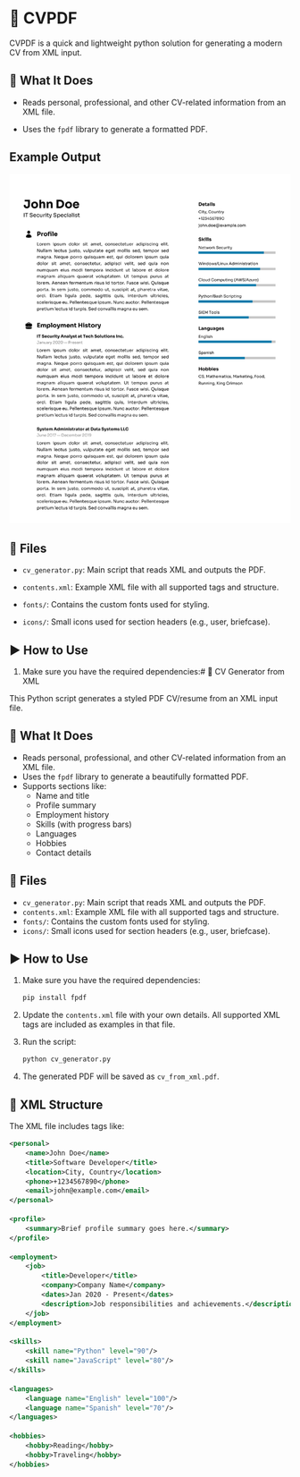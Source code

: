 
# 📝 CVPDF

CVPDF is a quick and lightweight python solution for generating a modern CV from XML input.

## 📄 What It Does

-   Reads personal, professional, and other CV-related information from an XML file.
    
-   Uses the `fpdf` library to generate a formatted PDF.
    
## Example Output

 ![Example output](output.png)
        

## 📂 Files

-   `cv_generator.py`: Main script that reads XML and outputs the PDF.
    
-   `contents.xml`: Example XML file with all supported tags and structure.
    
-   `fonts/`: Contains the custom fonts used for styling.
    
-   `icons/`: Small icons used for section headers (e.g., user, briefcase).
    

## ▶️ How to Use

1.  Make sure you have the required dependencies:# 📝 CV Generator from XML

This Python script generates a styled PDF CV/resume from an XML input file.

## 📄 What It Does

- Reads personal, professional, and other CV-related information from an XML file.
- Uses the `fpdf` library to generate a beautifully formatted PDF.
- Supports sections like:
  - Name and title
  - Profile summary
  - Employment history
  - Skills (with progress bars)
  - Languages
  - Hobbies
  - Contact details

## 📂 Files

- `cv_generator.py`: Main script that reads XML and outputs the PDF.
- `contents.xml`: Example XML file with all supported tags and structure.
- `fonts/`: Contains the custom fonts used for styling.
- `icons/`: Small icons used for section headers (e.g., user, briefcase).

## ▶️ How to Use

1. Make sure you have the required dependencies:

    ```bash
    pip install fpdf
    ```

2. Update the `contents.xml` file with your own details. All supported XML tags are included as examples in that file.

3. Run the script:

    ```bash
    python cv_generator.py
    ```

4. The generated PDF will be saved as `cv_from_xml.pdf`.

## 📑 XML Structure

The XML file includes tags like:

```xml
<personal>
    <name>John Doe</name>
    <title>Software Developer</title>
    <location>City, Country</location>
    <phone>+1234567890</phone>
    <email>john@example.com</email>
</personal>

<profile>
    <summary>Brief profile summary goes here.</summary>
</profile>

<employment>
    <job>
        <title>Developer</title>
        <company>Company Name</company>
        <dates>Jan 2020 - Present</dates>
        <description>Job responsibilities and achievements.</description>
    </job>
</employment>

<skills>
    <skill name="Python" level="90"/>
    <skill name="JavaScript" level="80"/>
</skills>

<languages>
    <language name="English" level="100"/>
    <language name="Spanish" level="70"/>
</languages>

<hobbies>
    <hobby>Reading</hobby>
    <hobby>Traveling</hobby>
</hobbies>
